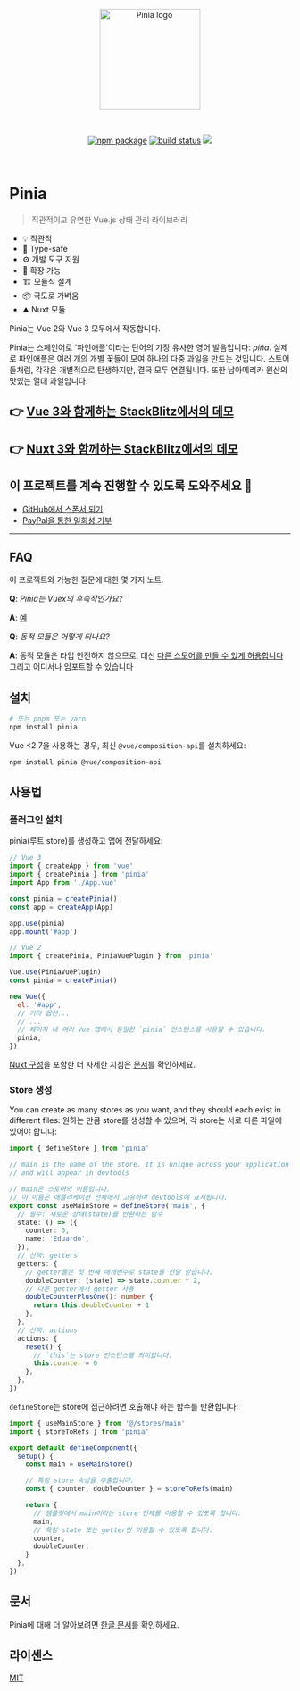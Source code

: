 <p align="center">
  <a href="https://pinia.vuejs.org" target="_blank" rel="noopener noreferrer">
    <img width="180" src="https://pinia.vuejs.org/logo.svg" alt="Pinia logo">
  </a>
</p>
<br/>
<p align="center">
  <a href="https://npmjs.com/package/pinia"><img src="https://badgen.net/npm/v/pinia" alt="npm package"></a>
  <a href="https://github.com/vuejs/pinia/actions/workflows/test.yml?query=branch%3Av2"><img src="https://github.com/vuejs/pinia/workflows/test/badge.svg?branch=v2" alt="build status"></a>
  <a href="https://codecov.io/gh/vuejs/pinia"><img src="https://codecov.io/gh/vuejs/pinia/graph/badge.svg?token=rU2xxQ6BGH"/></a>
</p>
<br/>

# Pinia

> 직관적이고 유연한 Vue.js 상태 관리 라이브러리

- 💡 직관적
- 🔑 Type-safe
- ⚙️ 개발 도구 지원
- 🔌 확장 가능
- 🏗 모듈식 설계
- 📦 극도로 가벼움
- ⛰️ Nuxt 모듈

Pinia는 Vue 2와 Vue 3 모두에서 작동합니다.

Pinia는 스페인어로 '파인애플'이라는 단어의 가장 유사한 영어 발음입니다: _piña_. 실제로 파인애플은 여러 개의 개별 꽃들이 모여 하나의 다중 과일을 만드는 것입니다. 스토어들처럼, 각각은 개별적으로 탄생하지만, 결국 모두 연결됩니다. 또한 남아메리카 원산의 맛있는 열대 과일입니다.

## 👉 [Vue 3와 함께하는 StackBlitz에서의 데모](https://stackblitz.com/github/piniajs/example-vue-3-vite)

## 👉 [Nuxt 3와 함께하는 StackBlitz에서의 데모](https://stackblitz.com/github/piniajs/example-nuxt-3)

## 이 프로젝트를 계속 진행할 수 있도록 도와주세요 💚

- [GitHub에서 스폰서 되기](https://github.com/sponsors/posva)
- [PayPal을 통한 일회성 기부](https://paypal.me/posva)

---

## FAQ

이 프로젝트와 가능한 질문에 대한 몇 가지 노트:

**Q**: _Pinia는 Vuex의 후속작인가요?_

**A**: [예](https://vuejs.org/guide/scaling-up/state-management.html#pinia)

**Q**: _동적 모듈은 어떻게 되나요?_

**A**: 동적 모듈은 타입 안전하지 않으므로, 대신 [다른 스토어를 만들 수 있게 허용합니다](https://pinia.vuejs.org/cookbook/composing-stores.html) 그리고 어디서나 임포트할 수 있습니다

## 설치

```bash
# 또는 pnpm 또는 yarn
npm install pinia
```

Vue <2.7을 사용하는 경우, 최신 `@vue/composition-api`를 설치하세요:

```bash
npm install pinia @vue/composition-api
```

## 사용법

### 플러그인 설치

pinia(루트 store)를 생성하고 앱에 전달하세요:

```js
// Vue 3
import { createApp } from 'vue'
import { createPinia } from 'pinia'
import App from './App.vue'

const pinia = createPinia()
const app = createApp(App)

app.use(pinia)
app.mount('#app')
```

```js
// Vue 2
import { createPinia, PiniaVuePlugin } from 'pinia'

Vue.use(PiniaVuePlugin)
const pinia = createPinia()

new Vue({
  el: '#app',
  // 기타 옵션...
  // ...
  // 페이지 내 여러 Vue 앱에서 동일한 `pinia` 인스턴스를 사용할 수 있습니다.
  pinia,
})
```

[Nuxt 구성](https://pinia.vuejs.org/ssr/nuxt.html#nuxt-js)을 포함한 더 자세한 지침은 [문서](https://pinia.vuejs.org)를 확인하세요.

### Store 생성

You can create as many stores as you want, and they should each exist in different files:
원하는 만큼 store를 생성할 수 있으며, 각 store는 서로 다른 파일에 있어야 합니다:

```ts
import { defineStore } from 'pinia'

// main is the name of the store. It is unique across your application
// and will appear in devtools

// main은 스토어의 이름입니다.
// 이 이름은 애플리케이션 전체에서 고유하며 devtools에 표시됩니다.
export const useMainStore = defineStore('main', {
  // 필수: 새로운 상태(state)를 반환하는 함수
  state: () => ({
    counter: 0,
    name: 'Eduardo',
  }),
  // 선택: getters
  getters: {
    // getter들은 첫 번째 매개변수로 state를 전달 받습니다.
    doubleCounter: (state) => state.counter * 2,
    // 다른 getter에서 getter 사용
    doubleCounterPlusOne(): number {
      return this.doubleCounter + 1
    },
  },
  // 선택: actions
  actions: {
    reset() {
      // `this`는 store 인스턴스를 의미합니다.
      this.counter = 0
    },
  },
})
```

`defineStore`는 store에 접근하려면 호출해야 하는 함수를 반환합니다:

```ts
import { useMainStore } from '@/stores/main'
import { storeToRefs } from 'pinia'

export default defineComponent({
  setup() {
    const main = useMainStore()

    // 특정 store 속성을 추출합니다.
    const { counter, doubleCounter } = storeToRefs(main)

    return {
      // 템플릿에서 main이라는 store 전체를 이용할 수 있도록 합니다.
      main,
      // 특정 state 또는 getter만 이용할 수 있도록 합니다.
      counter,
      doubleCounter,
    }
  },
})
```

## 문서

Pinia에 대해 더 알아보려면 [한글 문서](https://pinia.vuejs.kr)를 확인하세요.

## 라이센스

[MIT](http://opensource.org/licenses/MIT)
